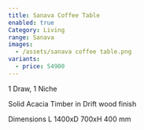 ```yaml
---
title: Sanava Coffee Table
enabled: true
Category: Living
range: Sanava
images:
  - /assets/sanava coffee table.png
variants:
  - price: 54900
---
```

1 Draw, 1 Niche

Solid Acacia Timber in Drift wood finish

Dimensions
L 1400xD 700xH 400 mm
